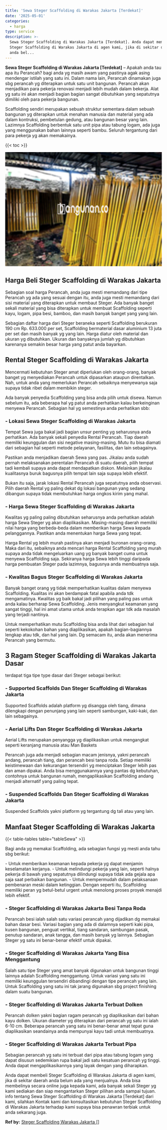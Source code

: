 ```yaml
---
title: 'Sewa Steger Scaffolding di Warakas Jakarta [Terdekat]'
date: '2025-05-01'
categories:
  - harga
type: service
description: >-
  Sewa Steger Scaffolding di Warakas Jakarta [Terdekat]. Anda dapat membeli
  Steger Scaffolding di Warakas Jakarta di agen kami, jika di sekitar daerah
  anda bel...
---
```


**Sewa Steger Scaffolding di Warakas Jakarta \[Terdekat\]** – Apakah anda tau apa itu Perancah? bagi anda yg masih awam yang pastinya agak asing mendengar istilah yang satu ini. Dalam nama lain, Perancah dinamakan juga sbg perancah yg diterapkan untuk satu unit bangunan. Perancah akan menjadikan para pekerja renovasi menjadi lebih mudah dalam bekerja. Alat yg satu ini akan menjadi bagian bagian sangat dibutuhkan yang sepatutnya dimiliki oleh para pekerja bangunan.

Scaffolding sendiri merupakan sebuah struktur sementara dalam sebuah bangunan yg diterapkan untuk menahan manusia dan material yang ada dalam kontruksi, pembetulan gedung, atau bangunan besar yang lain. Lazimnya Scaffolding berbentuk satu unit pipa atau tabung logam, ada juga yang menggunakan bahan lainnya seperti bambu. Seluruh tergantung dari para pekerja yg akan memakainya.

{{< toc >}}

![Sewa Steger Scaffolding di Warakas Jakarta [Terdekat]](/images/sewa-scaffolding-steger-11.png)

## Harga Beli Steger Scaffolding di Warakas Jakarta

Sebagian soal harga Perancah, anda juga mesti memandang dari tipe Perancah yg ada yang sesuai dengan itu, anda juga mesti memandang dari sisi material yang diterapkan untuk membaut Steger. Ada banyak banget sekali material yang bisa diterapkan untuk membuat Scaffolding seperti kayu, logam, pipa besi, bamboo, dan masih banyak banget yang yang lain.

Sebagian daftar harga dari Steger beraneka seperti Scaffolding berukuran 190 cm Rp. 633.000 per set, Scaffolding bermaterial dasar aluminium 13 juta per set dan masih banyak yg yang lain. Harga diatur oleh material dan ukuran yg dibutuhkan. Ukuran dan banyaknya jumlah yg dibutuhkan karenanya semakin besar harga yang patut anda bayarkan.

## Rental Steger Scaffolding di Warakas Jakarta

Mencermati kebutuhan Steger amat diperlukan oleh orang-orang, banyak banget yg menyediakan Perancah untuk dipasarkan ataupun direntalkan. Nah, untuk anda yang memerlukan Perancah sebaiknya menyewanya saja supaya tidak ribet dalam membikin steger.

Ada banyak penyedia Scaffolding yang bisa anda pilih untuk disewa. Namun sebelum itu, ada beberapa hal yg patut anda perhatikan kalau berkeinginan menyewa Perancah. Sebagian hal yg semestinya anda perhatikan sbb:

### \- Lokasi Sewa Steger Scaffolding di Warakas Jakarta

Tempat Sewa juga bakal jadi bagian unsur penting yg seharusnya anda perhatikan. Ada banyak sekali penyedia Rental Perancah. Tiap daerah memiliki keunggulan dan sisi negative masing-masing. Mutu itu bisa diamati dari sebagian hal seperti metode pelayanan, fasilitas, dan lain sebagainya.

Pastikan anda menjadikan daerah Sewa yang pas. Jikalau anda sudah pernah melaksanakan perentalan Perancah di suatu daerah, pilih tempat tadi kembali supaya anda dapat mendapatkan diskon. Melainkan jikalau kualitasnya buruk bagusnya pilih tempat lain saja supaya lebih efektif.

Bukan itu saja, jarak lokasi Rental Perancah juga sepatutnya anda observasi. Pilih daerah Rental yg paling dekat dg lokasi bangunan yang sedang dibangun supaya tidak membutuhkan harga ongkos kirim yang mahal.

### \- Harga Sewa Steger Scaffolding di Warakas Jakarta

Kwalitas yg paling paling dibutuhkan seharusnya anda perhatikan adalah harga Sewa Steger yg akan diaplikasikan. Masing-masing daerah memiliki nilai harga yang berbeda-beda dalam memberikan harga Sewa kepada pelanggannya. Pastikan anda menentukan harga Sewa yang tepat.

Harga Rental yg lebih murah pastinya akan menjadi buronan orang-orang. Maka dari itu, sebaiknya anda mencari harga Rental Scaffolding yang murah supaya anda tidak mengeluarkan uang yg banyak banget cuma untuk menyewa Scaffolding saja. Sekiranya harga Sewa lebih tinggi daripada harga pembuatan Steger pada lazimnya, bagusnya anda membuatnya saja.

### \- Kwalitas Bagus Steger Scaffolding di Warakas Jakarta

Banyak banget orang yg tidak memperhatikan kualitas dalam menyewa Scaffolding. Kualitas ini akan berdampak fatal apabila anda tdk mengamatinya. Kwalitas yg baik bakal jadi pilihan yang paling pas untuk anda kalau berharap Sewa Scaffolding. Jenis menyangkut keamanan yang sangat tinggi, hal ini amat utama untuk anda terapkan agar tdk ada masalah yang terjadi nantinya.

Untuk memperhatikan mutu Scaffolding bisa anda lihat dari sebagian hal seperti kekokohan bahan yang diaplikasikan, apakah bagian-bagiannya lengkap atau tdk, dan hal yang lain. Dg semacam itu, anda akan menerima Perancah yang bermutu.

## 3 Ragam Steger Scaffolding di Warakas Jakarta Dasar

terdapat tiga tipe type dasar dari Steger sebagai berikut:

### \- Supported Scaffolds Dan Steger Scaffolding di Warakas Jakarta

Supported Scaffolds adalah platform yg disangga oleh tiang, dimana dilengkapi dengan penunjang yang lain seperti sambungan, kaki-kaki, dan lain sebagainya.

### \- Aerial Lifts Dan Steger Scaffolding di Warakas Jakarta

Aerial Lifts merupakan penyangga yg diaplikasikan untuk mengangkat seperti keranjang manusia atau Man Baskets

Perancah juga ada menjadi sebagian macam jenisnya, yakni perancah andang, perancah tiang, dan perancah besi tanpa roda. Setiap memiliki keistimewaan dan kekurangan tersendiri yg menciptakan Steger lebih pas dan aman dipakai. Anda bisa menggunakannya yang pantas dg kebutuhan, contohnya untuk bangunan rumah, mengaplikasikan Scaffolding andang menjadi alternatif yang paling tepat.

### \- Suspended Scaffolds Dan Steger Scaffolding di Warakas Jakarta

Suspended Scaffolds yakni platform yg tergantung dg tali atau yang lain.

## Manfaat Steger Scaffolding di Warakas Jakarta

{{< table-tables table="tableSewa" >}}

Bagi anda yg memakai Scaffolding, ada sebagian fungsi yg mesti anda tahu sbg berikut:

\- Untuk memberikan keamanan kepada pekerja yg dapat menjamin keselamatan kerjanya. - Untuk melindungi pekerja yang lain, seperti halnya pekerja di bawah yang sepatutnya dilindungi supaya tidak ada gejala apa saja saat perbaikan bangunan. - Untuk mempermudah dalam pelaksanaan pembenaran meski dalam ketinggian. Dengan seperti itu, Scaffolding memiliki peran yg betul-betul urgent untuk menolong proses proyek menajdi lebih efektif.

### \- Steger Scaffolding di Warakas Jakarta Besi Tanpa Roda

Perancah besi ialah salah satu variasi perancah yang dijadikan dg memakai bahan dasar besi. Variasi bagian yang ada di dalamnya seperti kaki pipa, kusen bangunan, penguat vertikal, tiang sandaran, sambungan pasak, penutup sandaran, anak tangga, dan masih banyak yg lainnya. Sebagian Steger yg satu ini benar-benar efektif untuk dipakai.

### \- Steger Scaffolding di Warakas Jakarta Yang Bisa Menggantung

Salah satu tipe Steger yang amat banyak digunakan untuk bangunan tinggi lainnya adalah Scaffolding menggantung. Untuk variasi yang satu ini memiliki keunggulan tersendiri dibandingi dengan tipe perancah yang lain. Untuk Scaffolding yang satu ini tak jarang digunakan sbg project finishing dalam suatu bangunan.

### \- Steger Scaffolding di Warakas Jakarta Terbuat Dolken

Perancah dolken yakni bagian ragam perancah yg diaplikasikan dari bahan kayu dolken. Ukuran diameter yg diterapkan dari perancah yg satu ini ialah 6-10 cm. Beberapa perancah yang satu ini benar-benar amat tepat guna diaplikasikan seandainya anda mempunyai kayu tadi untuk membuatnya.

### \- Steger Scaffolding di Warakas Jakarta Terbuat Pipa

Sebagian perancah yg satu ini terbuat dari pipa atau tabung logam yang dapat disusun sedemikian rupa bakal jadi satu kesatuan perancah yg tinggi. Anda dapat mengaplikasikannya yang layak dengan yang diharapkan.

Anda dapat membeli Steger Scaffolding di Warakas Jakarta di agen kami, jika di sekitar daerah anda belum ada yang menjualnya. Anda bisa membelinya secara online juga kepada kami, ada banyak sekali Steger yg kami sediakan dan siap mengantarkan Steger pilihan anda sampai tujuan. info tentang Sewa Steger Scaffolding di Warakas Jakarta \[Terdekat\] dari kami, silahkan Kontak kami dan konsultasikan kebutuhan Steger Scaffolding di Warakas Jakarta terhadap kami supaya bisa penawran terbiak untuk anda sekarang juga.

**Ref by:** [Steger Scaffolding Warakas Jakarta []](https://id.wikipedia.org/wiki/Steger)
